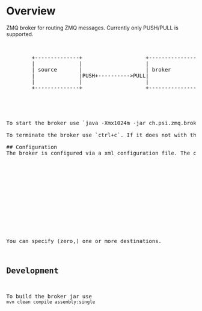 
# Overview
ZMQ broker for routing ZMQ messages. Currently only PUSH/PULL is supported.

<pre>
                                                                            +----------------+
                                                                            |                |
        +--------------+                    +---------------+    +----->PULL| destination 1  |
        |              |                    |               |    |          |                |
        | source       |                    | broker        |    |          +----------------+
        |              |PUSH+---------->PULL|               |PUSH+
        |              |                    |               |    |          +----------------+
        +--------------+                    +---------------+    |          |                |
                                                                 +----->PULL| destination 2  |
                                                                            |                |
                                                                            +----------------+
<pre>

To start the broker use `java -Xmx1024m -jar ch.psi.zmq.broker.jar yourConfigFile.xml`

To terminate the broker use `ctrl+c`. If it does not with the first `ctrl+c` (normal shutdown) issue a second one. This will force the termination of the virtual machine.

## Configuration
The broker is configured via a xml configuration file. The content of the configuration is as follows:

<pre>
<?xml version="1.0" encoding="UTF-8"?>
<configuration>
	<routing name="">
		<source address="tcp://localhost:8080" />
		<destination address="tcp://*:9090"/>
		<destination address="tcp://*:9091"/>
	</routing>
</configuration>
</pre>

You can specify (zero,) one or more destinations.

## Development
To build the broker jar use `mvn clean compile assembly:single`